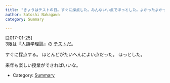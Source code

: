 ```yaml
---
title: "きょうはテストの日。すぐに採点した。みんないい点でほっとした。よかったよかった"
author: Satoshi Nakagawa
category: Summary

---
```


[2017-01-25]  
 3限は『人類学理論』の
[テスト](/~satoshi/anthrop/class/aesthetics/Memo/exam-2016.html)だ。

 すぐに採点する。
ほとんどがたいへんによい点だった。
ほっとした。

 来年も楽しい授業ができればいいな。

- Category: [Summary](categories.html#Summary)

